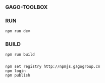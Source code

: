### GAGO-TOOLBOX

### RUN
```bash
npm run dev
```

### BUILD
```bash
npm run build
```

###
```
npm set registry http://npmjs.gagogroup.cn
npm login
npm publish
```